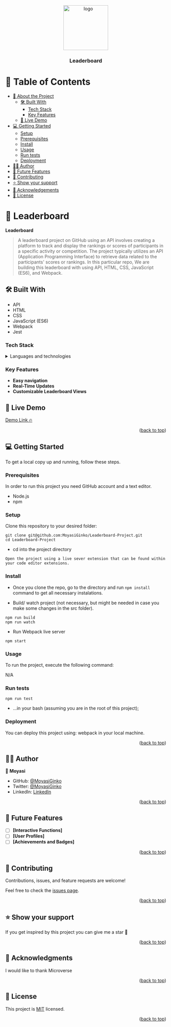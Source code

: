 <div align="center">
  <!-- You are encouraged to replace this logo with your own! Otherwise you can also remove it. -->
  <img src="https://avatars.githubusercontent.com/u/108092696?v=4(https://github.com/account)" alt="logo" width="140"  height="auto" />
  <h3>Leaderboard</h3>
</div>


<!-- TABLE OF CONTENTS -->

# 📗 Table of Contents

- [📖 About the Project](#about-project)
  - [🛠 Built With](#built-with)
    - [Tech Stack](#tech-stack)
    - [Key Features](#key-features)
  - [🚀 Live Demo](#live-demo)
- [💻 Getting Started](#getting-started)
  - [Setup](#setup)
  - [Prerequisites](#prerequisites)
  - [Install](#install)
  - [Usage](#usage)
  - [Run tests](#run-tests)
  - [Deployment](#run-tests)
- [👷‍♂️ Author](#authors)
- [🔭 Future Features](#future-features)
- [🤝 Contributing](#contributing)
- [⭐️ Show your support](#support)
- [🙏 Acknowledgements](#acknowledgements)
- [📝 License](#license)

<!-- PROJECT DESCRIPTION -->

# 📖 Leaderboard <a name="about-project"></a>

**Leaderboard**

> A leaderboard project on GitHub using an API involves creating a platform to track and display the rankings or scores of participants in a specific activity or competition. The project typically utilizes an API (Application Programming Interface) to retrieve data related to the participants' scores or rankings. In this particular repo, We are building this leaderboard with using API, HTML, CSS, JavaScript (ES6), and Webpack.

## 🛠 Built With <a name="built-with"></a>

- API
- HTML
- CSS
- JavaScript (ES6)
- Webpack
- Jest

### Tech Stack <a name="tech-stack"></a>

<details>
  <summary>Languages and technologies</summary>
  <ul>
    <li><a href="#">HTML</a></li>
  </ul>
    <ul>
    <li><a href="#">CSS3</a></li>
  </ul>
    <ul>
    <li><a href="#">VScode</a></li>
  </ul>
    <ul>
    <li><a href="#">Git and GitHub</a></li>
  </ul>
</details>

<!-- Features -->

### Key Features <a name="key-features"></a>

- **Easy navigation**
- **Real-Time Updates**
- **Customizable Leaderboard Views**


## 🚀 Live Demo <a name="live-demo"></a>

[Demo Link 🔥](https://moyasiginko.github.io/Leaderboard-Project/dist/)

<p align="right">(<a href="#readme-top">back to top</a>)</p>

<!-- GETTING STARTED -->

## 💻 Getting Started <a name="getting-started"></a>

To get a local copy up and running, follow these steps.

### Prerequisites

In order to run this project you need GitHub account and a text editor.

- Node.js
- npm

### Setup

Clone this repository to your desired folder:

```
git clone git@github.com:MoyasiGinko/Leaderboard-Project.git
cd Leaderboard-Project
```

- cd into the project directory

```
Open the project using a live sever extension that can be found within your code editor extensions.
```

### Install

- Once you clone the repo, go to the directory and run `npm install` command to get all necessary instalations.

- Build/ watch project (not necessary, but might be needed in case you make some changes in the src folder).

```
npm run build
npm run watch
```

- Run Webpack live server

```
npm start
```

### Usage

To run the project, execute the following command:

N/A

### Run tests

```
npm run test
```

- ...in your bash (assuming you are in the root of this project);

### Deployment

You can deploy this project using: webpack in your local machine.

<p align="right">(<a href="#readme-top">back to top</a>)</p>

## 👷‍♂️ Author <a name="authors"></a>

👤 **Moyasi**

- GitHub: [@MoyasiGinko](https://github.com/MoyasiGinko)
- Twitter: [@MoyasiGinko](https://twitter.com/moyasi_ginko)
- LinkedIn: [LinkedIn](https://www.linkedin.com/in/mahmudur-rahman-a8a151257)

<p align="right">(<a href="#readme-top">back to top</a>)</p>

## 🔭 Future Features <a name="future-features"></a>

- [ ] **[Interactive Functions]**
- [ ] **[User Profiles]**
- [ ] **[Achievements and Badges]**

<p align="right">(<a href="#readme-top">back to top</a>)</p>

## 🤝 Contributing <a name="contributing"></a>

Contributions, issues, and feature requests are welcome!

Feel free to check the [issues page](../../issues/).

<p align="right">(<a href="#readme-top">back to top</a>)</p>

<!-- SUPPORT -->

## ⭐️ Show your support <a name="support"></a>

If you get inspired by this project you can give me a star 🙌

<p align="right">(<a href="#readme-top">back to top</a>)</p>

<!-- ACKNOWLEDGEMENTS -->

## 🙏 Acknowledgments <a name="acknowledgements"></a>

I would like to thank Microverse

<p align="right">(<a href="#readme-top">back to top</a>)</p>

<!-- LICENSE -->

## 📝 License <a name="license"></a>

This project is [MIT](./MIT.md) licensed.

<p align="right">(<a href="#readme-top">back to top</a>)</p>
